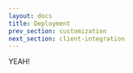 ```yaml
---
layout: docs
title: Deployment
prev_section: customization
next_section: client-integration
---
```


YEAH!
